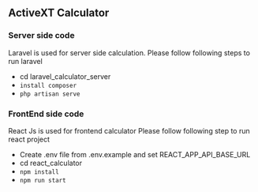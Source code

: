 ## ActiveXT Calculator

### Server side code
Laravel is used for server side calculation. Please follow following steps to run laravel
- cd laravel_calculator_server
- `install composer`
- `php artisan serve`

### FrontEnd side code
React Js is used for frontend calculator
Please follow following step to run react project
- Create .env file from .env.example and set REACT_APP_API_BASE_URL
- cd react_calculator
- `npm install`
- `npm run start`